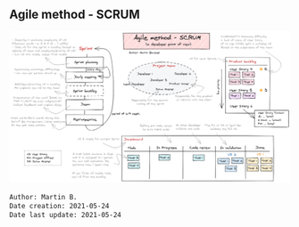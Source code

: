 ## Agile method - SCRUM

<div class="bloc-img-note">
    <img src="pages/notes/agile-method-scrum-v1.png" alt="Agile method - SCRUM"/>
</div>

```
Author: Martin B.
Date creation: 2021-05-24
Date last update: 2021-05-24
```
